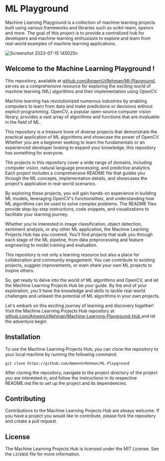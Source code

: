 # ML Playground

Machine Learning Playground is a collection of machine learning projects built using various frameworks and libraries such as scikit-learn, opencv and more. The goal of this project is to provide a centralized hub for developers and machine learning enthusiasts to explore and learn from real-world examples of machine learning applications.

![Screenshot 2023-07-15 145025n](https://github.com/AmeenUrRehman/ML-Playground/assets/83868776/f4dcc8b6-c459-4e32-a637-f6821bd6e299)

## Welcome to the Machine Learning Playground ! 

This repository, available at [github.com/AmeenUrRehman/Ml-Playground](https://github.com/AmeenUrRehman/ML-Playground/tree/up-pages), serves as a comprehensive resource for exploring the exciting world of machine learning (ML) algorithms and their implementation using OpenCV.

Machine learning has revolutionized numerous industries by enabling computers to learn from data and make predictions or decisions without explicit programming. OpenCV, a popular open-source computer vision library, provides a vast array of algorithms and functions that are invaluable in the field of ML.

This repository is a treasure trove of diverse projects that demonstrate the practical application of ML algorithms and showcase the power of OpenCV. Whether you are a beginner seeking to learn the fundamentals or an experienced developer looking to expand your knowledge, this repository has something for everyone.

The projects in this repository cover a wide range of domains, including computer vision, natural language processing, and predictive analytics. Each project includes a comprehensive README file that guides you through the ML concepts, implementation details, and showcases the project's application in real-world scenarios.

By exploring these projects, you will gain hands-on experience in building ML models, leveraging OpenCV's functionalities, and understanding how ML algorithms can be used to solve complex problems. The README files provide step-by-step instructions, code snippets, and visualizations to facilitate your learning journey.

Whether you're interested in image classification, object detection, sentiment analysis, or any other ML application, the Machine Learning Projects Hub has you covered. You'll find projects that walk you through each stage of the ML pipeline, from data preprocessing and feature engineering to model training and evaluation.

This repository is not only a learning resource but also a place for collaboration and community engagement. You can contribute to existing projects, suggest improvements, or even share your own ML projects to inspire others.

So, get ready to delve into the world of ML algorithms and OpenCV, and let the Machine Learning Projects Hub be your guide. By the end of your exploration, you'll have the knowledge and skills to tackle real-world challenges and unleash the potential of ML algorithms in your own projects.

Let's embark on this exciting journey of learning and discovery together! Visit the Machine Learning Projects Hub repository at [github.com/AmeenUrRehman/Machine-Learning-Playground-Hub ](https://github.com/AmeenUrRehman/ML-Playground/tree/up-pages)and let the adventure begin.

## Installation

To use the Machine Learning Projects Hub, you can clone the repository to your local machine by running the following command:

```
git clone https://github.com/AmeenUrRehman/ML-Playground
```

After cloning the repository, navigate to the project directory of the project you are interested in, and follow the instructions in its respective README.md file to set up the project and its dependencies.

## Contributing

Contributions to the Machine Learning Projects Hub are always welcome. If you have a project you would like to contribute, please fork the repository and create a pull request. 

## License

The Machine Learning Projects Hub is licensed under the MIT License. See the `LICENSE` file for more information.
